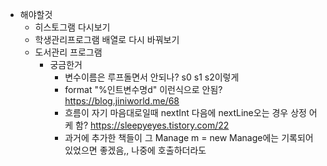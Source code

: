 - 해야할것
  - 히스토그램 다시보기
  - 학생관리프로그램 배열로 다시 바꿔보기
  - 도서관리 프로그램  
    - 궁금한거
	  - 변수이름은 루프돌면서 안되나? s0 s1 s2이렇게
	  - format "%인트변수명d" 이런식으로 안됨? https://blog.jiniworld.me/68
	  - 흐름이 자기 마음대로일때 nextInt 다음에 nextLine오는 경우 상정 어케 함? https://sleepyeyes.tistory.com/22
	  - 과거에 추가한 책들이 그 Manage m = new Manage에는 기록되어 있었으면 좋겠음,, 나중에 호출하더라도
